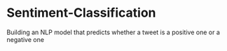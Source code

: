 # Sentiment-Classification
Building an NLP model that predicts whether a tweet is a positive one or a negative one
